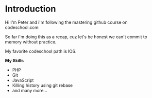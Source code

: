# Introduction

Hi I'm Peter and i'm following the mastering github course on codeschool.com

So far i'm doing this as a recap, cuz let's be honest we can't commit to memory without practice.

My favorite codeschool path is IOS.

**My Skills** 

* PHP
* Git 
* JavaScript
* Killing history using git rebase
* and many more...